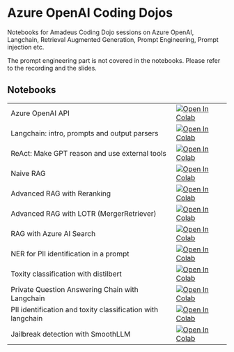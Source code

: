 # Azure OpenAI Coding Dojos

Notebooks for Amadeus Coding Dojo sessions on Azure OpenAI, Langchain, Retrieval Augmented Generation, Prompt Engineering, Prompt injection etc. 

The prompt engineering part is not covered in the notebooks. Please refer to the recording and the slides.

## Notebooks

|                                                             |                                                                                                                                                                                                                                                                               |
|-------------------------------------------------------------|:------------------------------------------------------------------------------------------------------------------------------------------------------------------------------------------------------------------------------------------------------------------------------|
| Azure OpenAI API                                            | <a href="https://colab.research.google.com/github/amadeus-art/azure-openai-coding-dojo/blob/main/azure_openai_gpt.ipynb" target="_parent"><img src="https://colab.research.google.com/assets/colab-badge.svg" alt="Open In Colab"/></a>                                       |
| Langchain: intro, prompts and output parsers                | <a href="https://colab.research.google.com/github/amadeus-art/azure-openai-coding-dojo/blob/main/azure_openai_langchain_intro.ipynb" target="_parent"><img src="https://colab.research.google.com/assets/colab-badge.svg" alt="Open In Colab"/></a>                           |
| ReAct: Make GPT reason and use external tools               | <a href="https://colab.research.google.com/github/amadeus-art/azure-openai-coding-dojo/blob/main/azure_openai_react.ipynb" target="_parent"><img src="https://colab.research.google.com/assets/colab-badge.svg" alt="Open In Colab"/></a>                                     |
| Naive RAG                                                   | <a href="https://colab.research.google.com/github/amadeus-art/azure-openai-coding-dojo/blob/main/rag/azure_openai_naive_rag.ipynb" target="_parent"><img src="https://colab.research.google.com/assets/colab-badge.svg" alt="Open In Colab"/></a>                             |
| Advanced RAG with Reranking                                 | <a href="https://colab.research.google.com/github/amadeus-art/azure-openai-coding-dojo/blob/main/rag/azure_openai_rag_reranking.ipynb" target="_parent"><img src="https://colab.research.google.com/assets/colab-badge.svg" alt="Open In Colab"/></a>                         |
| Advanced RAG with LOTR (MergerRetriever)                    | <a href="https://colab.research.google.com/github/amadeus-art/azure-openai-coding-dojo/blob/main/rag/azure_openai_rag_lotr.ipynb" target="_parent"><img src="https://colab.research.google.com/assets/colab-badge.svg" alt="Open In Colab"/></a>                              |
| RAG with Azure AI Search                    | <a href="https://colab.research.google.com/github/amadeus-art/azure-openai-coding-dojo/blob/main/rag/azure_openai_ai_search_rag.ipynb" target="_parent"><img src="https://colab.research.google.com/assets/colab-badge.svg" alt="Open In Colab"/></a>                              |
| NER for PII identification in a prompt                      | <a href="https://colab.research.google.com/github/amadeus-art/azure-openai-coding-dojo/blob/main/safety_privacy/PII_Detection%20.ipynb" target="_parent"><img src="https://colab.research.google.com/assets/colab-badge.svg" alt="Open In Colab"/></a>                        |                                                                                                                                                                                                                                                    
| Toxity classification with distilbert                       | <a href="https://colab.research.google.com/github/amadeus-art/azure-openai-coding-dojo/blob/main/safety_privacy/Toxicity%20Classifier.ipynb" target="_parent"><img src="https://colab.research.google.com/assets/colab-badge.svg" alt="Open In Colab"/></a>                   |
| Private Question Answering Chain with Langchain             | <a href="https://colab.research.google.com/github/amadeus-art/azure-openai-coding-dojo/blob/main/safety_privacy/Private%20QA%20with%20langchain.ipynb" target="_parent"><img src="https://colab.research.google.com/assets/colab-badge.svg" alt="Open In Colab"/></a>         |
| PII identification and toxity classification with langchain | <a href="https://colab.research.google.com/github/amadeus-art/azure-openai-coding-dojo/blob/main/safety_privacy/PrivateChain.ipynb" target="_parent"><img src="https://colab.research.google.com/assets/colab-badge.svg" alt="Open In Colab"/></a>                            |
| Jailbreak detection with SmoothLLM                          | <a href="https://colab.research.google.com/github/amadeus-art/azure-openai-coding-dojo/blob/main/safety_privacy/SmoothLLM%20for%20jailbreak%20detection.ipynb" target="_parent"><img src="https://colab.research.google.com/assets/colab-badge.svg" alt="Open In Colab"/></a> |
